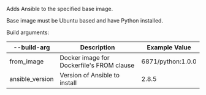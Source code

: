 Adds Ansible to the specified base image.

Base image must be Ubuntu based and have Python installed.

Build arguments:

--build-arg | Description | Example Value
--- | --- | ---
from_image | Docker image for Dockerfile's FROM clause | 6871/python:1.0.0
ansible_version | Version of Ansible to install | 2.8.5
